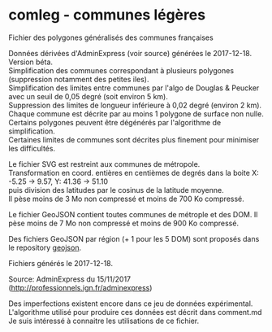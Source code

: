 # comleg - communes légères

Fichier des polygones généralisés des communes françaises  
  
Données dérivées d'AdminExpress (voir source) générées le 2017-12-18. Version béta.  
Simplification des communes correspondant à plusieurs polygones (suppression notamment des petites iles).  
Simplification des limites entre communes par l'algo de Douglas &amp; Peucker avec un seuil de 0,05 degré (soit environ 5 km).  
Suppression des limites de longueur inférieure à 0,02 degré (environ 2 km).  
Chaque commune est décrite par au moins 1 polygone de surface non nulle.  
Certains polygones peuvent être dégénérés par l'algorithme de simplification.  
Certaines limites de communes sont décrites plus finement pour minimiser les difficultés.  

Le fichier SVG est restreint aux communes de métropole.  
Transformation en coord. entières en centièmes de degrés dans la boite X: -5.25 -> 9.57, Y: 41.36 -> 51.10  
puis division des latitudes par le cosinus de la latitude moyenne.  
Il pèse moins de 3 Mo non compressé et moins de 700 Ko compressé.  
  
Le fichier GeoJSON contient toutes communes de métrople et des DOM.
Il pèse moins de 7 Mo non compressé et moins de 900 Ko compressé.

Des fichiers GeoJSON par région (+ 1 pour les 5 DOM) sont proposés dans le repository
[geojson](https://github.com/benoitdavidfr/geojson).  

Fichiers générés le 2017-12-18.  
  
Source: AdminExpress du 15/11/2017 (http://professionnels.ign.fr/adminexpress)  

Des imperfections existent encore dans ce jeu de données expérimental.  
L'algorithme utilisé pour produire ces données est décrit dans comment.md  
Je suis intéressé à connaitre les utilisations de ce fichier.  